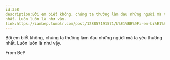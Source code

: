 ```yaml
---
id:358
description:Bởi em biết không, chúng ta thường làm đau những người mà ta yêu thương
nhất. Luôn luôn là như vậy.
link:https://iambep.tumblr.com/post/128857191571/b%E1%BB%9Fi-em-bi%E1%BA%BFt-kh%C3%B4ng-ch%C3%BAng-ta-ch%E1%BB%89-l%C3%A0m-%C4%91au-nh%E1%BB%AFng
---
```


Bởi em biết không, chúng ta thường làm đau những người mà ta yêu thương
nhất. Luôn luôn là như vậy.

From BeP